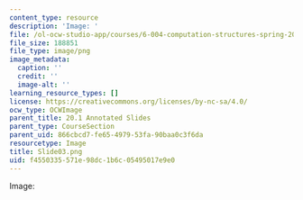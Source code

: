 ```yaml
---
content_type: resource
description: 'Image: '
file: /ol-ocw-studio-app/courses/6-004-computation-structures-spring-2017/f4550335571e98dc1b6c05495017e9e0_Slide03.png
file_size: 188851
file_type: image/png
image_metadata:
  caption: ''
  credit: ''
  image-alt: ''
learning_resource_types: []
license: https://creativecommons.org/licenses/by-nc-sa/4.0/
ocw_type: OCWImage
parent_title: 20.1 Annotated Slides
parent_type: CourseSection
parent_uid: 866cbcd7-fe65-4979-53fa-90baa0c3f6da
resourcetype: Image
title: Slide03.png
uid: f4550335-571e-98dc-1b6c-05495017e9e0
---
```

Image: 